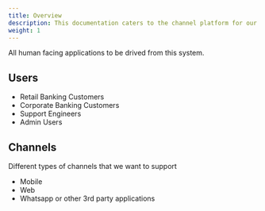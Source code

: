 ```yaml
---
title: Overview
description: This documentation caters to the channel platform for our bank.
weight: 1
---
```



All human facing applications to be drived from this system.


## Users

- Retail Banking Customers
- Corporate Banking Customers
- Support Engineers
- Admin Users

## Channels

Different types of channels that we want to support
- Mobile
- Web
- Whatsapp  or other 3rd party applications


